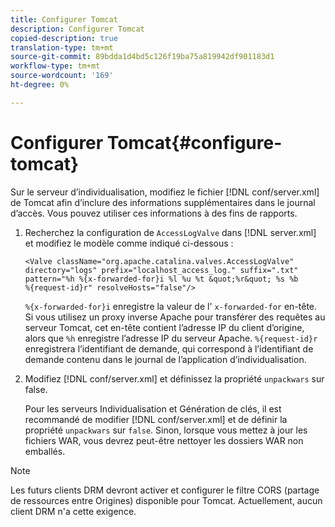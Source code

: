 ```yaml
---
title: Configurer Tomcat
description: Configurer Tomcat
copied-description: true
translation-type: tm+mt
source-git-commit: 89bdda1d4bd5c126f19ba75a819942df901183d1
workflow-type: tm+mt
source-wordcount: '169'
ht-degree: 0%

---
```



# Configurer Tomcat{#configure-tomcat}

Sur le serveur d’individualisation, modifiez le fichier [!DNL conf/server.xml] de Tomcat afin d’inclure des informations supplémentaires dans le journal d’accès. Vous pouvez utiliser ces informations à des fins de rapports.

1. Recherchez la configuration de `AccessLogValve` dans [!DNL server.xml] et modifiez le modèle comme indiqué ci-dessous :

   ```
   <Valve className="org.apache.catalina.valves.AccessLogValve" 
   directory="logs" prefix="localhost_access_log." suffix=".txt" 
   pattern="%h %{x-forwarded-for}i %l %u %t &quot;%r&quot; %s %b 
   %{request-id}r" resolveHosts="false"/>
   ```

   `%{x-forwarded-for}i` enregistre la valeur de l&#39; `x-forwarded-for` en-tête. Si vous utilisez un proxy inverse Apache pour transférer des requêtes au serveur Tomcat, cet en-tête contient l’adresse IP du client d’origine, alors que `%h` enregistre l’adresse IP du serveur Apache. `%{request-id}r` enregistrera l’identifiant de demande, qui correspond à l’identifiant de demande contenu dans le journal de l’application d’individualisation.

1. Modifiez [!DNL conf/server.xml] et définissez la propriété `unpackwars` sur false.

   Pour les serveurs Individualisation et Génération de clés, il est recommandé de modifier [!DNL conf/server.xml] et de définir la propriété `unpackwars` sur `false`. Sinon, lorsque vous mettez à jour les fichiers WAR, vous devrez peut-être nettoyer les dossiers WAR non emballés.

>[!NOTE]
>
>Les futurs clients DRM devront activer et configurer le filtre CORS (partage de ressources entre Origines) disponible pour Tomcat. Actuellement, aucun client DRM n&#39;a cette exigence.

